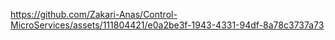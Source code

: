 

https://github.com/Zakari-Anas/Control-MicroServices/assets/111804421/e0a2be3f-1943-4331-94df-8a78c3737a73

